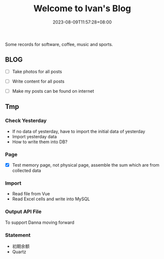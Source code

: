 ﻿---
title: "Welcome to Ivan's Blog"
date: 2023-08-09T11:57:28+08:00
categories:
- Welcome
tags:
- Welcome
- Ivan Han
keywords:
- welcome
- ivan-blog
clearReading: true
thumbnailImage: //example.com/static/A.png
thumbnailImagePosition: top
autoThumbnailImage: false
metaAlignment: center
coverMeta: in
coverImage: //example.com/static/B.png
coverCaption: "A Beautifull Cover Image"
coverSize: full
comments: false
showTags: true
showPagination: true
showSocial: false
showDate: true
---

Some records for software, coffee, music and sports.
<!--more-->




## BLOG
- [ ] Take photos for all posts
- [ ] Write content for all posts
- [ ] Make my posts can be found on internet




## Tmp
### Check Yesterday
- If no data of yesterday, have to import the initial data of yesterday
- Import yesterday data
- How to write them into DB?


### Page
- [x] Test memory page, not physical page, assemble the sum which are from collected data

### Import
- Read file from Vue
- Read Excel cells and write into MySQL


### Output API File
To support Danna moving forward


### Statement
- 初期余额
- Quartz
